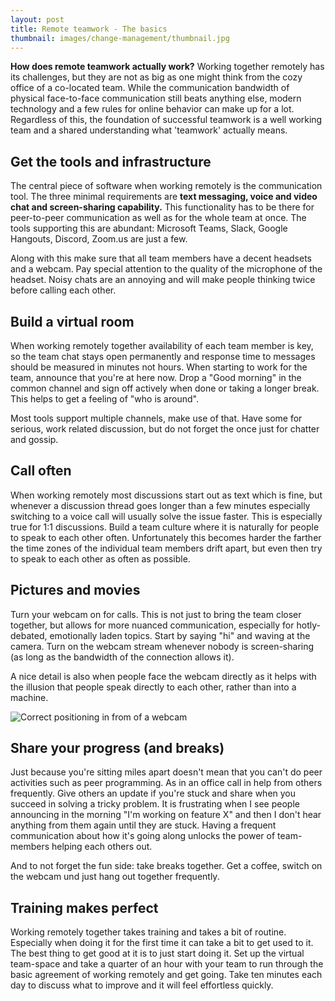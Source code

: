 ```yaml
---
layout: post
title: Remote teamwork - The basics
thumbnail: images/change-management/thumbnail.jpg
---
```


**How does remote teamwork actually work?** Working together remotely has its challenges, but they are not as big as one might think from the cozy office of a co-located team. While the communication bandwidth of physical face-to-face communication still beats anything else, modern technology and a few rules for online behavior can make up for a lot. Regardless of this, the foundation of successful teamwork is a well working team and a shared understanding what 'teamwork' actually means. 

## Get the tools and infrastructure

The central piece of software when working remotely is the communication tool. The three minimal requirements are **text messaging, voice and video chat and screen-sharing capability.** This functionality has to be there for peer-to-peer communication as well as for the whole team at once. The tools supporting this are abundant: Microsoft Teams, Slack, Google Hangouts, Discord, Zoom.us are just a few. 

Along with this make sure that all team members have a decent headsets and a webcam. Pay special attention to the quality of the microphone of the headset. Noisy chats are an annoying and will make people thinking twice before calling each other. 

## Build a virtual room

When working remotely together availability of each team member is key, so the team chat stays open permanently and response time to messages should be measured in minutes not hours. When starting to work for the team, announce that you're at here now. Drop a "Good morning" in the common channel and sign off actively when done or taking a longer break. This helps to get a feeling of "who is around". 

Most tools support multiple channels, make use of that. Have some for serious, work related discussion, but do not forget the once just for chatter and gossip. 

## Call often

When working remotely most discussions start out as text which is fine, but whenever a discussion thread goes longer than a few minutes  especially switching to a voice call will usually solve the issue faster. This is especially true for 1:1 discussions. Build a team culture where it is naturally for people to speak to each other often. Unfortunately this becomes harder the farther the time zones of the individual team members drift apart, but even then try to speak to each other as often as possible. 

## Pictures and movies

Turn your webcam on for calls. This is not just to bring the team closer together, but allows for more nuanced communication, especially for hotly-debated, emotionally laden topics. Start by saying "hi" and waving at the camera. Turn on the webcam stream whenever nobody is screen-sharing (as long as the bandwidth of the connection allows it). 

A nice detail is also when people face the webcam directly as it helps with the illusion that people speak directly to each other, rather than into a machine. 

![Correct positioning in from of a webcam]({{site.baseurl}}/images/remote-teamwork/webcam-position_small.jpg)

## Share your progress (and breaks)

Just because you're sitting miles apart doesn't mean that you can't do peer activities such as peer programming. As in an office call in help from others frequently. Give others an update if you're stuck and share when you succeed in solving a tricky problem. It is frustrating when I see people announcing in the morning "I'm working on feature X" and then I don't hear anything from them again until they are stuck. Having a frequent communication about how it's going along unlocks the power of team-members helping each others out. 

And to not forget the fun side: take breaks together. Get a coffee, switch on the webcam und just hang out together frequently.

## Training makes perfect

Working remotely together takes training and takes a bit of routine. Especially when doing it for the first time it can take a bit to get used to it. The best thing to get good at it is to just start doing it. Set up the virtual team-space and  take a quarter of an hour with your team to run through the basic agreement of working remotely and get going. Take ten minutes each day to discuss what to improve and it will feel effortless quickly. 




